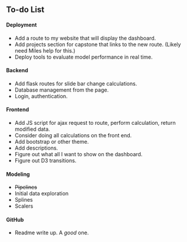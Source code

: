 ## To-do List

#### Deployment
- Add a route to my website that will display the dashboard.
- Add projects section for capstone that links to the new route. (Likely need Miles help for this.)
- Deploy tools to evaluate model performance in real time.

#### Backend
- Add flask routes for slide bar change calculations.
- Database management from the page.
- Login, authentication.

#### Frontend
- Add JS script for ajax request to route, perform calculation, return modified data.
- Consider doing all calculations on the front end.
- Add bootstrap or other theme.
- Add descriptions.
- Figure out what all I want to show on the dashboard.
- Figure out D3 transitions.

#### Modeling
- ~~Pipelines~~
- Initial data exploration
- Splines
- Scalers

#### GitHub
- Readme write up. A _good_ one.


